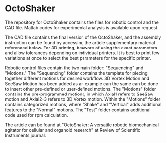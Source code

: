 # OctoShaker
The repository for OctoShaker contains the files for robotic control and the CAD file. Matlab codes for experimental analysis is available upon request. 

The CAD file contains the final version of the OctoShaker, and the assembly instruction can be found by accessing the article supplementary material referenced below. For 3D printing, beaware of using the exact parameters and allow tolerances depending on individual printers. It is best to print few variations at once to select the best parameters for the specific printer.

Robotic control files contain the two main folder: "Sequencing" and "Motions." The "Sequencing" folder contains the template for piecing together different motions for desired workflow. 3D Vortex Motion and SeeSaw Motion has been added as an example can the same can be done to insert other pre-defined or user-defined motions. The "Motions" folder contains the pre-programmed motions, in which Axial1 refers to SeeSaw motion and Axial2-3 refers to 3D Vortex motion. Within the "Motions" folder contains categorized motions, where "Shake" and "Vertical" adds additional features to the "Normal" motions. The "Test" folder contains additional code used for rpm calculation.

The article can be found at "OctoShaker: A versatile robotic biomechanical agitator for cellular and organoid research" at Review of Scientific Instruments journal.

